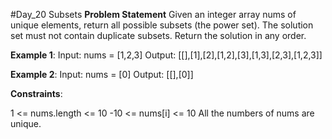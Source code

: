 #Day_20 Subsets
**Problem Statement**
Given an integer array nums of unique elements, return all possible subsets (the power set).
The solution set must not contain duplicate subsets. Return the solution in any order.

 
**Example 1**:
Input: nums = [1,2,3]
Output: [[],[1],[2],[1,2],[3],[1,3],[2,3],[1,2,3]]

**Example 2**:
Input: nums = [0]
Output: [[],[0]]
 

**Constraints**:

1 <= nums.length <= 10
-10 <= nums[i] <= 10
All the numbers of nums are unique.